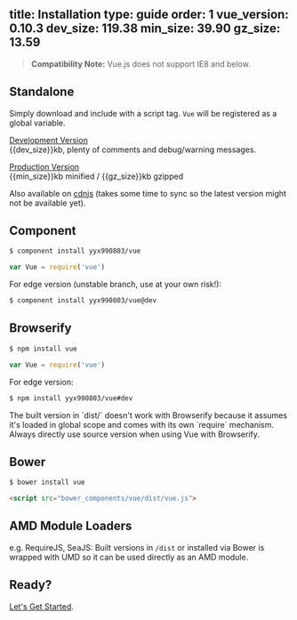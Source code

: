 title: Installation
type: guide
order: 1
vue_version: 0.10.3
dev_size: 119.38
min_size: 39.90
gz_size: 13.59
---

> **Compatibility Note:** Vue.js does not support IE8 and below.

## Standalone

Simply download and include with a script tag. `Vue` will be registered as a global variable.

<a class="button" href="https://raw.github.com/yyx990803/vue/v{{vue_version}}/dist/vue.js" download>Development Version</a><br><span class="light">{{dev_size}}kb, plenty of comments and debug/warning messages.</span>

<a class="button" href="https://raw.github.com/yyx990803/vue/v{{vue_version}}/dist/vue.min.js" download>Production Version</a><br><span class="light">{{min_size}}kb minified / {{gz_size}}kb gzipped</span>

Also available on [cdnjs](//cdnjs.cloudflare.com/ajax/libs/vue/{{vue_version}}/vue.min.js) (takes some time to sync so the latest version might not be available yet).

## Component

``` bash
$ component install yyx990803/vue
```
```js
var Vue = require('vue')
```

For edge version (unstable branch, use at your own risk!):

``` bash
$ component install yyx990803/vue@dev
```

## Browserify

``` bash
$ npm install vue
```
```js
var Vue = require('vue')
```

For edge version:

``` bash
$ npm install yyx990803/vue#dev
```

<p class="tip">The built version in `dist/` doesn't work with Browserify because it assumes it's loaded in global scope and comes with its own `require` mechanism. Always directly use source version when using Vue with Browserify.</p>

## Bower

``` bash
$ bower install vue
```

``` html
<script src="bower_components/vue/dist/vue.js">
```

## AMD Module Loaders

e.g. RequireJS, SeaJS: Built versions in `/dist` or installed via Bower is wrapped with UMD so it can be used directly as an AMD module.

## Ready?

[Let's Get Started](/guide/).